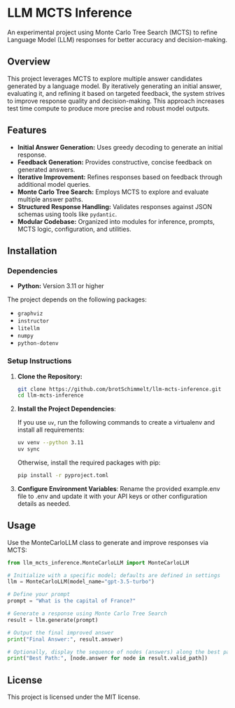 # LLM MCTS Inference

An experimental project using Monte Carlo Tree Search (MCTS) to refine Language Model (LLM) responses for better accuracy and decision-making.

## Overview

This project leverages MCTS to explore multiple answer candidates generated by a language model. By iteratively generating an initial answer, evaluating it, and refining it based on targeted feedback, the system strives to improve response quality and decision-making. This approach increases test time compute to produce more precise and robust model outputs.

## Features

- **Initial Answer Generation:** Uses greedy decoding to generate an initial response.
- **Feedback Generation:** Provides constructive, concise feedback on generated answers.
- **Iterative Improvement:** Refines responses based on feedback through additional model queries.
- **Monte Carlo Tree Search:** Employs MCTS to explore and evaluate multiple answer paths.
- **Structured Response Handling:** Validates responses against JSON schemas using tools like `pydantic`.
- **Modular Codebase:** Organized into modules for inference, prompts, MCTS logic, configuration, and utilities.

## Installation

### Dependencies

- **Python:** Version 3.11 or higher

The project depends on the following packages:

- `graphviz`
- `instructor`
- `litellm`
- `numpy`
- `python-dotenv`

### Setup Instructions

1. **Clone the Repository:**

   ```bash
   git clone https://github.com/brotSchimmelt/llm-mcts-inference.git
   cd llm-mcts-inference
   ```

2. **Install the Project Dependencies**:

    If you use `uv`, run the following commands to create a virtualenv and install all requirements:

    ```bash
    uv venv --python 3.11
    uv sync
    ```

    Otherwise, install the required packages with pip:

    ```bash
    pip install -r pyproject.toml
    ```

3. **Configure Environment Variables**:
    Rename the provided example.env file to .env and update it with your API keys or other configuration details as needed.

## Usage

Use the MonteCarloLLM class to generate and improve responses via MCTS:

```python
from llm_mcts_inference.MonteCarloLLM import MonteCarloLLM

# Initialize with a specific model; defaults are defined in settings
llm = MonteCarloLLM(model_name="gpt-3.5-turbo")

# Define your prompt
prompt = "What is the capital of France?"

# Generate a response using Monte Carlo Tree Search
result = llm.generate(prompt)

# Output the final improved answer
print("Final Answer:", result.answer)

# Optionally, display the sequence of nodes (answers) along the best path
print("Best Path:", [node.answer for node in result.valid_path])
```

## License

This project is licensed under the MIT license.
